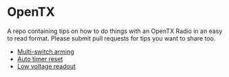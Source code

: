 # OpenTX

A repo containing tips on how to do things with an OpenTX Radio in an easy to read format. Please submit pull requests for tips you want to share too.

- [Multi-switch arming](multi-switch-arming.md)
- [Auto timer reset](auto-timer-reset.md)
- [Low voltage readout](low-voltage-readout.md)
